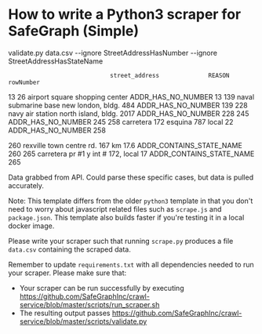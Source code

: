# How to write a Python3 scraper for SafeGraph (Simple)

validate.py data.csv --ignore StreetAddressHasNumber --ignore StreetAddressHasStateName


                                 street_address              REASON  rowNumber
13            26 airport square shopping center  ADDR_HAS_NO_NUMBER         13
139  naval submarine base new london, bldg. 484  ADDR_HAS_NO_NUMBER        139
228   navy air station north island, bldg. 2017  ADDR_HAS_NO_NUMBER        228
245                                   <MISSING>  ADDR_HAS_NO_NUMBER        245
258          carretera 172 esquina 787 local 22  ADDR_HAS_NO_NUMBER        258


260   rexville town centre rd. 167 km 17.6  ADDR_CONTAINS_STATE_NAME        260
265  carretera pr #1 y int # 172, local 17  ADDR_CONTAINS_STATE_NAME        265


Data grabbed from API. Could parse these specific cases, but data is pulled accurately.




Note: This template differs from the older `python3` template in that you don't need to worry about javascript related files such as `scrape.js` and `package.json`. This template also builds faster if you're testing it in a local docker image.

Please write your scraper such that running `scrape.py` produces a file `data.csv` containing the scraped data.

Remember to update `requirements.txt` with all dependencies needed to run your scraper. 
Please make sure that:
* Your scraper can be run successfully by executing https://github.com/SafeGraphInc/crawl-service/blob/master/scripts/run_scraper.sh 
* The resulting output passes https://github.com/SafeGraphInc/crawl-service/blob/master/scripts/validate.py
